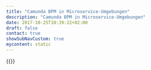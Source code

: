 ```yaml
---
title: "Camunda BPM in Microservice-Umgebungen"
description: "Camunda BPM in Microservice-Umgebungen"
date: 2017-10-25T10:39:22+02:00
draft: false
contact: true
showSubNavCustom: true
mycontent: static
---
```

{{<training-single
name="Camunda BPM and Microservices"
namede="Camunda BPM in Microservice-Umgebungen"
category="developer"
targetgroup="Softwareentwickler, IT-Architekten mit Interesse an den technischen Details"
courseoverview="<p>Die Existenz entkoppelter (Micro-)Services wirft Fragen auf: Wie kommunizieren die Services miteinander – synchron, asynchron oder eventbasiert? Wie lassen sich komplexe End-to-End-Anwendungsfälle implementieren? Wie lassen sich die Herausforderungen verteilter Systeme meistern? Und wie erhält man Transparenz über mehrere Microservices hinweg?</p><p>In dieser dreitägigen Schulung erfahren Sie, wie Ihnen die Open Source Plattform Camunda BPM bei der Beantwortung dieser Fragen hilft, wie Sie Microservices orchestrieren und wie Sie Prozesse automatisieren können, ohne dazu Java-Klassen programmieren zu müssen – einfach durch eine polyglotte Programmierung in verschiedenen Sprachen wie JavaScript, Python, C#, PHP usw.</p>"
agenda="__Tag 1:__1. Prozessmodellierung mit BPMN 2.02. Die Camunda-BPM-Plattform3. Deployment in die Camunda-Engine4. Arbeit mit externen Service-Tasks5. Datenobjekte, Gateways & Ausdrücke__Tag 2: __6. BPMN-Event-Verarbeitung7. Incident-Bearbeitung8. Fehlerbehandlung und -kompensation9. Human Task Management10. Prozessinteraktion__Tag 3:__11. Architektur12. Entkoppelung mit Events13. Prozesse testen14. Geschäftsregeln mit DMN15. Camunda BPM Enterprise Edition16. Zusammenfassung und Ausblick"
coursegoals="Am Ende der dreitägigen Schulung wissen Sie,•	wie Sie Prozesse mit BPMN 2.0 modellieren,•	wie Sie Prozesse in der Camunda-Engine ausführen,•	wie Sie Service-Tasks mit einer beliebigen anderen Programmiersprache als Java implementieren und•	wie Sie die Camunda-Engine(s) in Ihre Service-Umgebung integrieren können."
prerequisites="Softwareentwicklungs-Kenntnisse in mindestens einer Programmiersprache, Kenntnisse in REST und die Fähigkeit, eine REST-API in der bevorzugten Programmiersprache aufzurufen"
duration="3 Tage"
certificate="Certificate of Completion"
pricing="1690€">}}